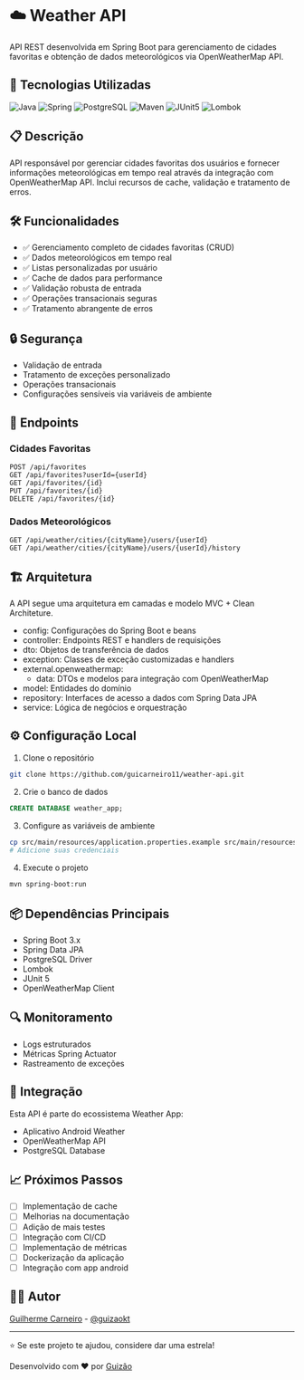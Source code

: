 # ☁️ Weather API

API REST desenvolvida em Spring Boot para gerenciamento de cidades favoritas e obtenção de dados meteorológicos via OpenWeatherMap API.

## 🚀 Tecnologias Utilizadas

![Java](https://img.shields.io/badge/Java_17-ED8B00?style=for-the-badge&logo=openjdk&logoColor=white)
![Spring](https://img.shields.io/badge/Spring_Boot-6DB33F?style=for-the-badge&logo=spring&logoColor=white)
![PostgreSQL](https://img.shields.io/badge/PostgreSQL-316192?style=for-the-badge&logo=postgresql&logoColor=white)
![Maven](https://img.shields.io/badge/Maven-C71A36?style=for-the-badge&logo=apache-maven&logoColor=white)
![JUnit5](https://img.shields.io/badge/JUnit5-25A162?style=for-the-badge&logo=junit5&logoColor=white)
![Lombok](https://img.shields.io/badge/Lombok-BC4521?style=for-the-badge&logo=lombok&logoColor=white)

## 📋 Descrição

API responsável por gerenciar cidades favoritas dos usuários e fornecer informações meteorológicas em tempo real através da integração com OpenWeatherMap API. Inclui recursos de cache, validação e tratamento de erros.

## 🛠️ Funcionalidades

- ✅ Gerenciamento completo de cidades favoritas (CRUD)
- ✅ Dados meteorológicos em tempo real
- ✅ Listas personalizadas por usuário
- ✅ Cache de dados para performance
- ✅ Validação robusta de entrada
- ✅ Operações transacionais seguras
- ✅ Tratamento abrangente de erros

## 🔒 Segurança

- Validação de entrada
- Tratamento de exceções personalizado
- Operações transacionais
- Configurações sensíveis via variáveis de ambiente

## 📡 Endpoints

### Cidades Favoritas
```http
POST /api/favorites
GET /api/favorites?userId={userId}
GET /api/favorites/{id}
PUT /api/favorites/{id}
DELETE /api/favorites/{id}
```

### Dados Meteorológicos
```http
GET /api/weather/cities/{cityName}/users/{userId}
GET /api/weather/cities/{cityName}/users/{userId}/history
```

## 🏗️ Arquitetura

A API segue uma arquitetura em camadas e modelo MVC + Clean Architeture.

- config: Configurações do Spring Boot e beans
- controller: Endpoints REST e handlers de requisições
- dto: Objetos de transferência de dados
- exception: Classes de exceção customizadas e handlers
- external.openweathermap: 
  - data: DTOs e modelos para integração com OpenWeatherMap
- model: Entidades do domínio
- repository: Interfaces de acesso a dados com Spring Data JPA
- service: Lógica de negócios e orquestração


## ⚙️ Configuração Local

1. Clone o repositório
```bash
git clone https://github.com/guicarneiro11/weather-api.git
```

2. Crie o banco de dados
```sql
CREATE DATABASE weather_app;
```

3. Configure as variáveis de ambiente
```bash
cp src/main/resources/application.properties.example src/main/resources/application.properties
# Adicione suas credenciais
```

4. Execute o projeto
```bash
mvn spring-boot:run
```

## 📦 Dependências Principais

- Spring Boot 3.x
- Spring Data JPA
- PostgreSQL Driver
- Lombok
- JUnit 5
- OpenWeatherMap Client

## 🔍 Monitoramento

- Logs estruturados
- Métricas Spring Actuator
- Rastreamento de exceções

## 🤝 Integração

Esta API é parte do ecossistema Weather App:
- Aplicativo Android Weather
- OpenWeatherMap API
- PostgreSQL Database

## 📈 Próximos Passos

- [ ] Implementação de cache
- [ ] Melhorias na documentação
- [ ] Adição de mais testes
- [ ] Integração com CI/CD
- [ ] Implementação de métricas
- [ ] Dockerização da aplicação
- [ ] Integração com app android

## 👨‍💻 Autor

[Guilherme Carneiro](https://github.com/guicarneiro11) - [@guizaokt](https://twitter.com/seu_twitter)

---
⭐ Se este projeto te ajudou, considere dar uma estrela!

Desenvolvido com ❤️ por [Guizão](https://github.com/guicarneiro11)
